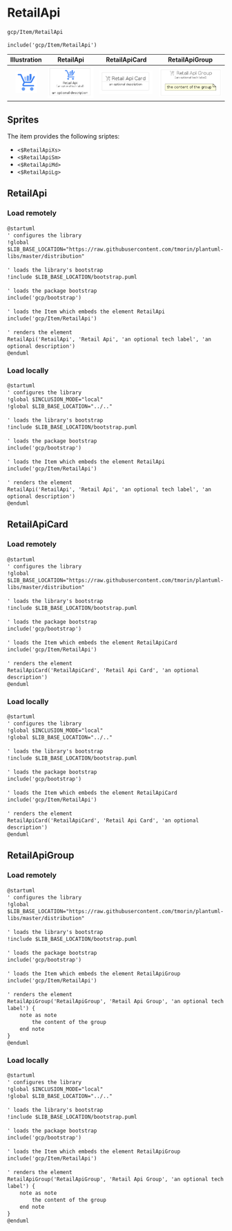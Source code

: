 # RetailApi


```text
gcp/Item/RetailApi
```

```text
include('gcp/Item/RetailApi')
```



| Illustration | RetailApi | RetailApiCard | RetailApiGroup |
| :---: | :---: | :---: | :---: |
| ![illustration for Illustration](../../gcp/Item/RetailApi.png) | ![illustration for RetailApi](../../gcp/Item/RetailApi.Local.png) | ![illustration for RetailApiCard](../../gcp/Item/RetailApiCard.Local.png) | ![illustration for RetailApiGroup](../../gcp/Item/RetailApiGroup.Local.png) |



## Sprites
The item provides the following sriptes:

- `<$RetailApiXs>`
- `<$RetailApiSm>`
- `<$RetailApiMd>`
- `<$RetailApiLg>`





## RetailApi

### Load remotely
```plantuml
@startuml
' configures the library
!global $LIB_BASE_LOCATION="https://raw.githubusercontent.com/tmorin/plantuml-libs/master/distribution"

' loads the library's bootstrap
!include $LIB_BASE_LOCATION/bootstrap.puml

' loads the package bootstrap
include('gcp/bootstrap')

' loads the Item which embeds the element RetailApi
include('gcp/Item/RetailApi')

' renders the element
RetailApi('RetailApi', 'Retail Api', 'an optional tech label', 'an optional description')
@enduml
```

### Load locally
```plantuml
@startuml
' configures the library
!global $INCLUSION_MODE="local"
!global $LIB_BASE_LOCATION="../.."

' loads the library's bootstrap
!include $LIB_BASE_LOCATION/bootstrap.puml

' loads the package bootstrap
include('gcp/bootstrap')

' loads the Item which embeds the element RetailApi
include('gcp/Item/RetailApi')

' renders the element
RetailApi('RetailApi', 'Retail Api', 'an optional tech label', 'an optional description')
@enduml
```

## RetailApiCard

### Load remotely
```plantuml
@startuml
' configures the library
!global $LIB_BASE_LOCATION="https://raw.githubusercontent.com/tmorin/plantuml-libs/master/distribution"

' loads the library's bootstrap
!include $LIB_BASE_LOCATION/bootstrap.puml

' loads the package bootstrap
include('gcp/bootstrap')

' loads the Item which embeds the element RetailApiCard
include('gcp/Item/RetailApi')

' renders the element
RetailApiCard('RetailApiCard', 'Retail Api Card', 'an optional description')
@enduml
```

### Load locally
```plantuml
@startuml
' configures the library
!global $INCLUSION_MODE="local"
!global $LIB_BASE_LOCATION="../.."

' loads the library's bootstrap
!include $LIB_BASE_LOCATION/bootstrap.puml

' loads the package bootstrap
include('gcp/bootstrap')

' loads the Item which embeds the element RetailApiCard
include('gcp/Item/RetailApi')

' renders the element
RetailApiCard('RetailApiCard', 'Retail Api Card', 'an optional description')
@enduml
```

## RetailApiGroup

### Load remotely
```plantuml
@startuml
' configures the library
!global $LIB_BASE_LOCATION="https://raw.githubusercontent.com/tmorin/plantuml-libs/master/distribution"

' loads the library's bootstrap
!include $LIB_BASE_LOCATION/bootstrap.puml

' loads the package bootstrap
include('gcp/bootstrap')

' loads the Item which embeds the element RetailApiGroup
include('gcp/Item/RetailApi')

' renders the element
RetailApiGroup('RetailApiGroup', 'Retail Api Group', 'an optional tech label') {
    note as note
        the content of the group
    end note
}
@enduml
```

### Load locally
```plantuml
@startuml
' configures the library
!global $INCLUSION_MODE="local"
!global $LIB_BASE_LOCATION="../.."

' loads the library's bootstrap
!include $LIB_BASE_LOCATION/bootstrap.puml

' loads the package bootstrap
include('gcp/bootstrap')

' loads the Item which embeds the element RetailApiGroup
include('gcp/Item/RetailApi')

' renders the element
RetailApiGroup('RetailApiGroup', 'Retail Api Group', 'an optional tech label') {
    note as note
        the content of the group
    end note
}
@enduml
```

